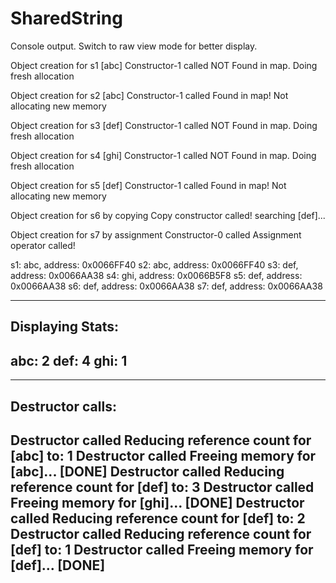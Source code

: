 # SharedString
Console output. Switch to raw view mode for better display.

Object creation for s1 [abc]
Constructor-1 called
NOT Found in map. Doing fresh allocation

Object creation for s2 [abc]
Constructor-1 called
Found in map! Not allocating new memory

Object creation for s3 [def]
Constructor-1 called
NOT Found in map. Doing fresh allocation

Object creation for s4 [ghi]
Constructor-1 called
NOT Found in map. Doing fresh allocation

Object creation for s5 [def]
Constructor-1 called
Found in map! Not allocating new memory

Object creation for s6 by copying
Copy constructor called!
searching [def]...

Object creation for s7 by assignment
Constructor-0 called
Assignment operator called!

s1: abc, address: 0x0066FF40
s2: abc, address: 0x0066FF40
s3: def, address: 0x0066AA38
s4: ghi, address: 0x0066B5F8
s5: def, address: 0x0066AA38
s6: def, address: 0x0066AA38
s7: def, address: 0x0066AA38

--------------------------------------------
Displaying Stats:
--------------------------------------------
abc: 2
def: 4
ghi: 1
--------------------------------------------

--------------------------------------------
Destructor calls:
--------------------------------------------
Destructor called
Reducing reference count for [abc] to: 1
Destructor called
Freeing memory for [abc]... [DONE]
Destructor called
Reducing reference count for [def] to: 3
Destructor called
Freeing memory for [ghi]... [DONE]
Destructor called
Reducing reference count for [def] to: 2
Destructor called
Reducing reference count for [def] to: 1
Destructor called
Freeing memory for [def]... [DONE]
--------------------------------------------

